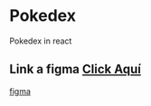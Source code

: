 # Pokedex
Pokedex in react
## Link a figma <a target="_blank" href="https://www.figma.com/file/4cpCs2KLQnzS2SE2tFz0Bd/pokedex?node-id=2%3A2">Click Aquí</a>
[figma](https://www.figma.com/file/4cpCs2KLQnzS2SE2tFz0Bd/pokedex?node-id=2%3A2)
